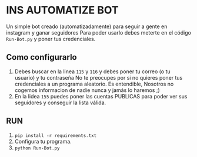 # INS AUTOMATIZE BOT

Un simple bot creado (automatizadamente) para  seguir a gente en instagram y ganar seguidores
Para poder usarlo debes meterte en el código `Run-Bot.py` y poner tus credenciales.

## Como configurarlo

1. Debes buscar en la linea `115` y `116` y debes poner tu correo (o tu usuario) y tu contraseña
No te preocupes por si no quieres poner tus credenciales a un programa aleatorio. Es entendible,
Nosotros no cogemos informacion de nadie nunca y jamás lo haremos ;)
2. En la lidea `155` puedes poner las cuentas PUBLICAS para poder ver sus seguidores y conseguir la lista válida.

## RUN

1. `pip install -r requirements.txt`
2. Configura tu programa.
3. `python Run-Bot.py`